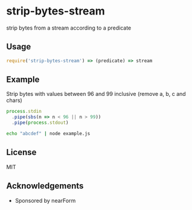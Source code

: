 # strip-bytes-stream

strip bytes from a stream according to a predicate

## Usage

```js
require('strip-bytes-stream') => (predicate) => stream
```

## Example

Strip bytes with values between 96 and 99 inclusive (remove a, b, c and chars)

```js
process.stdin
  .pipe(sbs(n => n < 96 || n > 99))
  .pipe(process.stdout)
```

```sh
echo "abcdef" | node example.js
```


## License

MIT

## Acknowledgements

* Sponsored by nearForm